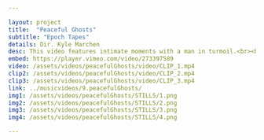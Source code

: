 ```yaml
---

layout: project
title:  "Peaceful Ghosts"
subtitle: "Epoch Tapes"
details: Dir. Kyle Marchen
desc: This video features intimate moments with a man in turmoil.<br><br>Through abstract imagery, we see the push and pull of a visceral struggle to overcome and move outwards. These themes tie into the tone set by the beautiful track, “Peaceful Ghosts”.<br><br>Our main goal was to create an emotion instead of a rigid narrative. That’s why the level of ambiguity in the video is integral.
embed: https://player.vimeo.com/video/273397589
video: /assets/videos/peacefulGhosts/video/CLIP_1.mp4
clip2: /assets/videos/peacefulGhosts/video/CLIP_2.mp4
clip3: /assets/videos/peacefulGhosts/video/CLIP_3.mp4
link: ../musicvideos/9.peacefulGhosts/
img1: /assets/videos/peacefulGhosts/STILLS/1.png
img2: /assets/videos/peacefulGhosts/STILLS/2.png
img3: /assets/videos/peacefulGhosts/STILLS/3.png
img4: /assets/videos/peacefulGhosts/STILLS/4.png

---
```

